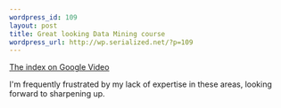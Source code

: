```yaml
--- 
wordpress_id: 109
layout: post
title: Great looking Data Mining course
wordpress_url: http://wp.serialized.net/?p=109
---
```

<a href="http://video.google.com/videosearch?q=Stats+202">The index on Google Video</a>

I'm frequently frustrated by my lack of expertise in these areas, looking forward to sharpening up.
